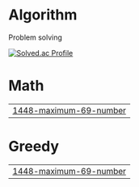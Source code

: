 # Algorithm

Problem solving

[![Solved.ac Profile](http://mazassumnida.wtf/api/v2/generate_badge?boj=meoliaapa)](https://solved.ac/meoliaapa/)


# Math
|  |
| ------- |
| [1448-maximum-69-number](https://github.com/dyjeong365/algorithm/tree/master/1448-maximum-69-number) |
# Greedy
|  |
| ------- |
| [1448-maximum-69-number](https://github.com/dyjeong365/algorithm/tree/master/1448-maximum-69-number) |